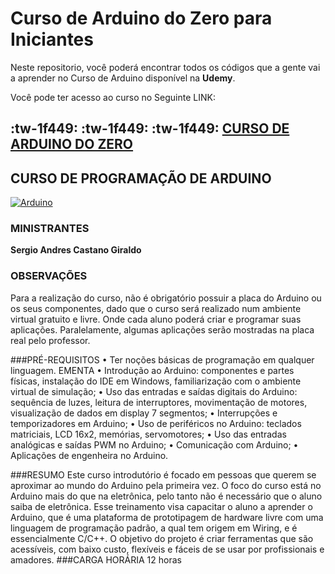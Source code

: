 # Curso de Arduino do Zero para Iniciantes

Neste repositorio, você poderá encontrar todos os códigos que a gente vai a aprender no Curso de Arduino disponível na **Udemy**.

Você pode ter acesso ao curso no Seguinte LINK:

## :tw-1f449: :tw-1f449: :tw-1f449:  **[CURSO DE ARDUINO DO ZERO](https://www.udemy.com/course/curso-de-programacao-de-arduino/?referralCode=7B30F44E1B136BAD5DAE "CURSO DE ARDUINO DO ZERO")**



## CURSO DE PROGRAMAÇÃO DE ARDUINO
[![Arduino](https://cdn.pixabay.com/photo/2015/02/11/04/29/arduino-631977_1280.jpg "Arduino")](https://www.udemy.com/course/curso-de-programacao-de-arduino/?referralCode=7B30F44E1B136BAD5DAE "Arduino")

### MINISTRANTES
**Sergio Andres Castano Giraldo**

### OBSERVAÇÕES
Para a realização do curso, não é obrigatório possuir a placa do Arduino ou os seus componentes, dado que o curso será realizado num ambiente virtual gratuito e livre. Onde cada aluno poderá criar e programar suas aplicações. Paralelamente, algumas aplicações serão mostradas na placa real pelo professor.


###PRÉ-REQUISITOS
•	Ter noções básicas de programação em qualquer linguagem.
EMENTA
•	Introdução ao Arduino: componentes e partes físicas, instalação do IDE em Windows, familiarização com o ambiente virtual de simulação;
•	Uso das entradas e saídas digitais do Arduino: sequência de luzes, leitura de interruptores, movimentação de motores, visualização de dados em display 7 segmentos;
•	Interrupções e temporizadores em Arduino;
•	Uso de periféricos no Arduino: teclados matriciais, LCD 16x2, memórias, servomotores;
•	Uso das entradas analógicas e saídas PWM no Arduino;
•	Comunicação com Arduino;
•	Aplicações de engenheira no Arduino.

###RESUMO
Este curso introdutório é focado em pessoas que querem se aproximar ao mundo do Arduino pela primeira vez. O foco do curso está no Arduino mais do que na eletrônica, pelo tanto não é necessário que o aluno saiba de eletrônica. Esse treinamento visa capacitar o aluno a aprender o Arduino, que é uma plataforma de prototipagem de hardware livre com uma linguagem de programação padrão, a qual tem origem em Wiring, e é essencialmente C/C++. O objetivo do projeto é criar ferramentas que são acessíveis, com baixo custo, flexíveis e fáceis de se usar por profissionais e amadores.
###CARGA HORÁRIA
12 horas

